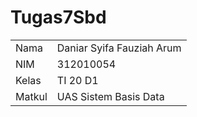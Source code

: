 # Tugas7Sbd
<table>
  <tr>
    <td>Nama</td>
    <td>Daniar Syifa Fauziah Arum</td>
  </tr>
  <tr>
    <td>NIM</td>
    <td>312010054</td>
  </tr>
  <tr>
    <td>Kelas</td>
    <td>TI 20 D1</td>
  </tr>
  <tr>
    <td>Matkul</td>
    <td> UAS Sistem Basis Data</td>
  </tr>
</table>

